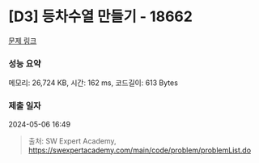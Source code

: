 # [D3] 등차수열 만들기 - 18662 

[문제 링크](https://swexpertacademy.com/main/code/problem/problemDetail.do?contestProbId=AYo-e9EKmGoDFAQI) 

### 성능 요약

메모리: 26,724 KB, 시간: 162 ms, 코드길이: 613 Bytes

### 제출 일자

2024-05-06 16:49



> 출처: SW Expert Academy, https://swexpertacademy.com/main/code/problem/problemList.do